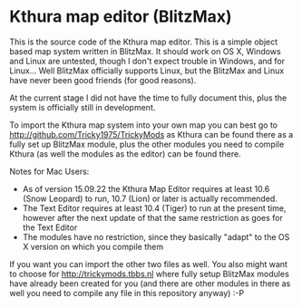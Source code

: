 # Kthura map editor (BlitzMax)

This is the source code of the Kthura map editor. This is a simple object based map system written in BlitzMax.
It should work on OS X, Windows and Linux are untested, though I don't expect trouble in Windows, and for Linux... Well BlitzMax officially supports Linux, but the BlitzMax and Linux have never been good friends (for good reasons).

At the current stage I did not have the time to fully document this, plus the system is officially still in development.

To import the Kthura map system into your own map you can best go to http://github.com/Tricky1975/TrickyMods as Kthura can be found there as a fully set up BlitzMax module, plus the other modules you need to compile Kthura (as well the modules as the editor) can be found there.

Notes for Mac Users:
- As of version 15.09.22 the Kthura Map Editor requires at least 10.6 (Snow Leopard) to run, 10.7 (Lion) or later is actually recommended. 
- The Text Editor requires at least 10.4 (Tiger) to run at the present time, however after the next update of that the same restriction as goes for the Text Editor
- The modules have no restriction, since they basically "adapt" to the OS X version on which you compile them 

If you want you can import the other two files as well. You also might want to choose for http://trickymods.tbbs.nl where fully setup BlitzMax modules have already been created for you (and there are other modules in there as well you need to compile any file in this repository anyway) :-P

 
